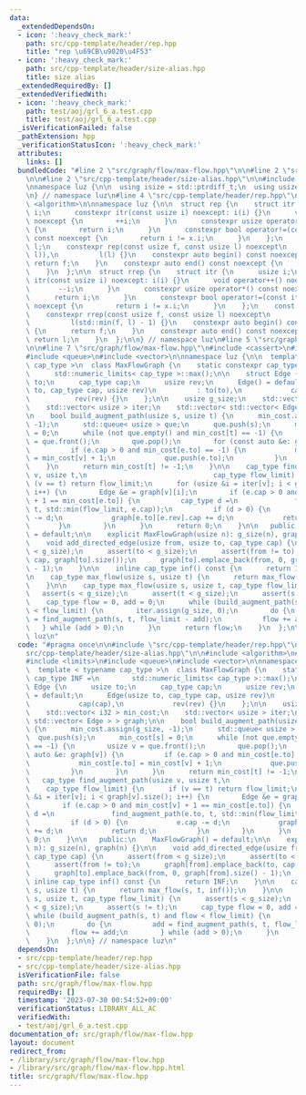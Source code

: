 ```yaml
---
data:
  _extendedDependsOn:
  - icon: ':heavy_check_mark:'
    path: src/cpp-template/header/rep.hpp
    title: "rep \u69CB\u9020\u4F53"
  - icon: ':heavy_check_mark:'
    path: src/cpp-template/header/size-alias.hpp
    title: size alias
  _extendedRequiredBy: []
  _extendedVerifiedWith:
  - icon: ':heavy_check_mark:'
    path: test/aoj/grl_6_a.test.cpp
    title: test/aoj/grl_6_a.test.cpp
  _isVerificationFailed: false
  _pathExtension: hpp
  _verificationStatusIcon: ':heavy_check_mark:'
  attributes:
    links: []
  bundledCode: "#line 2 \"src/graph/flow/max-flow.hpp\"\n\n#line 2 \"src/cpp-template/header/rep.hpp\"\
    \n\n#line 2 \"src/cpp-template/header/size-alias.hpp\"\n\n#include <cstddef>\n\
    \nnamespace luz {\n\n  using isize = std::ptrdiff_t;\n  using usize = std::size_t;\n\
    \n} // namespace luz\n#line 4 \"src/cpp-template/header/rep.hpp\"\n\n#include\
    \ <algorithm>\n\nnamespace luz {\n\n  struct rep {\n    struct itr {\n      usize\
    \ i;\n      constexpr itr(const usize i) noexcept: i(i) {}\n      void operator++()\
    \ noexcept {\n        ++i;\n      }\n      constexpr usize operator*() const noexcept\
    \ {\n        return i;\n      }\n      constexpr bool operator!=(const itr x)\
    \ const noexcept {\n        return i != x.i;\n      }\n    };\n    const itr f,\
    \ l;\n    constexpr rep(const usize f, const usize l) noexcept\n        : f(std::min(f,\
    \ l)),\n          l(l) {}\n    constexpr auto begin() const noexcept {\n     \
    \ return f;\n    }\n    constexpr auto end() const noexcept {\n      return l;\n\
    \    }\n  };\n\n  struct rrep {\n    struct itr {\n      usize i;\n      constexpr\
    \ itr(const usize i) noexcept: i(i) {}\n      void operator++() noexcept {\n \
    \       --i;\n      }\n      constexpr usize operator*() const noexcept {\n  \
    \      return i;\n      }\n      constexpr bool operator!=(const itr x) const\
    \ noexcept {\n        return i != x.i;\n      }\n    };\n    const itr f, l;\n\
    \    constexpr rrep(const usize f, const usize l) noexcept\n        : f(l - 1),\n\
    \          l(std::min(f, l) - 1) {}\n    constexpr auto begin() const noexcept\
    \ {\n      return f;\n    }\n    constexpr auto end() const noexcept {\n     \
    \ return l;\n    }\n  };\n\n} // namespace luz\n#line 5 \"src/graph/flow/max-flow.hpp\"\
    \n\n#line 7 \"src/graph/flow/max-flow.hpp\"\n#include <cassert>\n#include <limits>\n\
    #include <queue>\n#include <vector>\n\nnamespace luz {\n\n  template < typename\
    \ cap_type >\n  class MaxFlowGraph {\n    static constexpr cap_type INF =\n  \
    \      std::numeric_limits< cap_type >::max();\n\n    struct Edge {\n      usize\
    \ to;\n      cap_type cap;\n      usize rev;\n      Edge() = default;\n      Edge(usize\
    \ to, cap_type cap, usize rev)\n          : to(to),\n            cap(cap),\n \
    \           rev(rev) {}\n    };\n\n    usize g_size;\n    std::vector< i32 > min_cost;\n\
    \    std::vector< usize > iter;\n    std::vector< std::vector< Edge > > graph;\n\
    \n    bool build_augment_path(usize s, usize t) {\n      min_cost.assign(g_size,\
    \ -1);\n      std::queue< usize > que;\n      que.push(s);\n      min_cost[s]\
    \ = 0;\n      while (not que.empty() and min_cost[t] == -1) {\n        usize v\
    \ = que.front();\n        que.pop();\n        for (const auto &e: graph[v]) {\n\
    \          if (e.cap > 0 and min_cost[e.to] == -1) {\n            min_cost[e.to]\
    \ = min_cost[v] + 1;\n            que.push(e.to);\n          }\n        }\n  \
    \    }\n      return min_cost[t] != -1;\n    }\n\n    cap_type find_augment_path(usize\
    \ v, usize t,\n                               cap_type flow_limit) {\n      if\
    \ (v == t) return flow_limit;\n      for (usize &i = iter[v]; i < graph[v].size();\
    \ i++) {\n        Edge &e = graph[v][i];\n        if (e.cap > 0 and min_cost[v]\
    \ + 1 == min_cost[e.to]) {\n          cap_type d =\n              find_augment_path(e.to,\
    \ t, std::min(flow_limit, e.cap));\n          if (d > 0) {\n            e.cap\
    \ -= d;\n            graph[e.to][e.rev].cap += d;\n            return d;\n   \
    \       }\n        }\n      }\n      return 0;\n    }\n\n   public:\n    MaxFlowGraph()\
    \ = default;\n\n    explicit MaxFlowGraph(usize n): g_size(n), graph(n) {}\n\n\
    \    void add_directed_edge(usize from, usize to, cap_type cap) {\n      assert(from\
    \ < g_size);\n      assert(to < g_size);\n      assert(from != to);\n      graph[from].emplace_back(to,\
    \ cap, graph[to].size());\n      graph[to].emplace_back(from, 0, graph[from].size()\
    \ - 1);\n    }\n\n    inline cap_type inf() const {\n      return INF;\n    }\n\
    \n    cap_type max_flow(usize s, usize t) {\n      return max_flow(s, t, inf());\n\
    \    }\n\n    cap_type max_flow(usize s, usize t, cap_type flow_limit) {\n   \
    \   assert(s < g_size);\n      assert(t < g_size);\n      assert(s != t);\n  \
    \    cap_type flow = 0, add = 0;\n      while (build_augment_path(s, t) and flow\
    \ < flow_limit) {\n        iter.assign(g_size, 0);\n        do {\n          add\
    \ = find_augment_path(s, t, flow_limit - add);\n          flow += add;\n     \
    \   } while (add > 0);\n      }\n      return flow;\n    }\n  };\n\n} // namespace\
    \ luz\n"
  code: "#pragma once\n\n#include \"src/cpp-template/header/rep.hpp\"\n#include \"\
    src/cpp-template/header/size-alias.hpp\"\n\n#include <algorithm>\n#include <cassert>\n\
    #include <limits>\n#include <queue>\n#include <vector>\n\nnamespace luz {\n\n\
    \  template < typename cap_type >\n  class MaxFlowGraph {\n    static constexpr\
    \ cap_type INF =\n        std::numeric_limits< cap_type >::max();\n\n    struct\
    \ Edge {\n      usize to;\n      cap_type cap;\n      usize rev;\n      Edge()\
    \ = default;\n      Edge(usize to, cap_type cap, usize rev)\n          : to(to),\n\
    \            cap(cap),\n            rev(rev) {}\n    };\n\n    usize g_size;\n\
    \    std::vector< i32 > min_cost;\n    std::vector< usize > iter;\n    std::vector<\
    \ std::vector< Edge > > graph;\n\n    bool build_augment_path(usize s, usize t)\
    \ {\n      min_cost.assign(g_size, -1);\n      std::queue< usize > que;\n    \
    \  que.push(s);\n      min_cost[s] = 0;\n      while (not que.empty() and min_cost[t]\
    \ == -1) {\n        usize v = que.front();\n        que.pop();\n        for (const\
    \ auto &e: graph[v]) {\n          if (e.cap > 0 and min_cost[e.to] == -1) {\n\
    \            min_cost[e.to] = min_cost[v] + 1;\n            que.push(e.to);\n\
    \          }\n        }\n      }\n      return min_cost[t] != -1;\n    }\n\n \
    \   cap_type find_augment_path(usize v, usize t,\n                           \
    \    cap_type flow_limit) {\n      if (v == t) return flow_limit;\n      for (usize\
    \ &i = iter[v]; i < graph[v].size(); i++) {\n        Edge &e = graph[v][i];\n\
    \        if (e.cap > 0 and min_cost[v] + 1 == min_cost[e.to]) {\n          cap_type\
    \ d =\n              find_augment_path(e.to, t, std::min(flow_limit, e.cap));\n\
    \          if (d > 0) {\n            e.cap -= d;\n            graph[e.to][e.rev].cap\
    \ += d;\n            return d;\n          }\n        }\n      }\n      return\
    \ 0;\n    }\n\n   public:\n    MaxFlowGraph() = default;\n\n    explicit MaxFlowGraph(usize\
    \ n): g_size(n), graph(n) {}\n\n    void add_directed_edge(usize from, usize to,\
    \ cap_type cap) {\n      assert(from < g_size);\n      assert(to < g_size);\n\
    \      assert(from != to);\n      graph[from].emplace_back(to, cap, graph[to].size());\n\
    \      graph[to].emplace_back(from, 0, graph[from].size() - 1);\n    }\n\n   \
    \ inline cap_type inf() const {\n      return INF;\n    }\n\n    cap_type max_flow(usize\
    \ s, usize t) {\n      return max_flow(s, t, inf());\n    }\n\n    cap_type max_flow(usize\
    \ s, usize t, cap_type flow_limit) {\n      assert(s < g_size);\n      assert(t\
    \ < g_size);\n      assert(s != t);\n      cap_type flow = 0, add = 0;\n     \
    \ while (build_augment_path(s, t) and flow < flow_limit) {\n        iter.assign(g_size,\
    \ 0);\n        do {\n          add = find_augment_path(s, t, flow_limit - add);\n\
    \          flow += add;\n        } while (add > 0);\n      }\n      return flow;\n\
    \    }\n  };\n\n} // namespace luz\n"
  dependsOn:
  - src/cpp-template/header/rep.hpp
  - src/cpp-template/header/size-alias.hpp
  isVerificationFile: false
  path: src/graph/flow/max-flow.hpp
  requiredBy: []
  timestamp: '2023-07-30 00:54:52+09:00'
  verificationStatus: LIBRARY_ALL_AC
  verifiedWith:
  - test/aoj/grl_6_a.test.cpp
documentation_of: src/graph/flow/max-flow.hpp
layout: document
redirect_from:
- /library/src/graph/flow/max-flow.hpp
- /library/src/graph/flow/max-flow.hpp.html
title: src/graph/flow/max-flow.hpp
---
```

